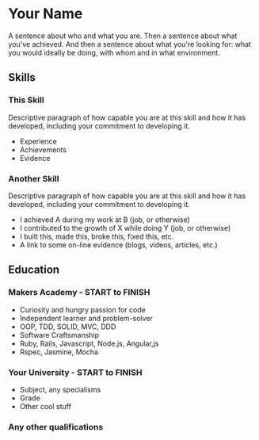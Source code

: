 # Your Name

A sentence about who and what you are. Then a sentence about what you've achieved. And then a sentence about what you're looking for: what you would ideally be doing, with whom and in what environment.

## Skills

### This Skill

Descriptive paragraph of how capable you are at this skill and how it has developed, including your commitment to developing it.

- Experience
- Achievements
- Evidence

### Another Skill

Descriptive paragraph of how capable you are at this skill and how it has developed, including your commitment to developing it.

- I achieved A during my work at B (job, or otherwise)
- I contributed to the growth of X while doing Y (job, or otherwise)
- I built this, made this, broke this, fixed this, etc.
- A link to some on-line evidence (blogs, videos, articles, etc.)

## Education

### Makers Academy - START to FINISH

- Curiosity and hungry passion for code
- Independent learner and problem-solver
- OOP, TDD, SOLID, MVC, DDD
- Software Craftsmanship
- Ruby, Rails, Javascript, Node.js, Angular,js
- Rspec, Jasmine, Mocha

### Your University - START to FINISH

- Subject, any specialisms
- Grade
- Other cool stuff

### Any other qualifications
